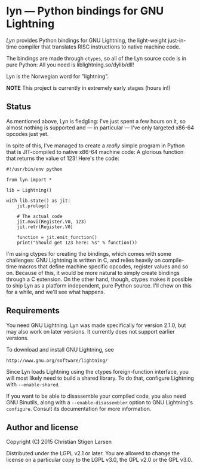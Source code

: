 lyn — Python bindings for GNU Lightning
=======================================

_Lyn_ provides Python bindings for GNU Lightning, the light-weight just-in-time
compiler that translates RISC instructions to native machine code.

The bindings are made through `ctypes`, so all of the Lyn source code is in
pure Python: All you need is liblightning.so/dylib/dll!

Lyn is the Norwegian word for "lightning".

**NOTE** This project is currently in extremely early stages (hours in!)

Status
------

As mentioned above, Lyn is fledgling: I've just spent a few hours on it, so
almost nothing is supported and — in particular — I've only targeted x86-64
opcodes just yet.

In spite of this, I've managed to create a *really* simple program in Python
that is JIT-compiled to native x86-64 machine code: A glorious function that
returns the value of 123! Here's the code:

    #!/usr/bin/env python

    from lyn import *

    lib = Lightning()

    with lib.state() as jit:
        jit.prolog()

        # The actual code
        jit.movi(Register.V0, 123)
        jit.retr(Register.V0)

        function = jit.emit_function()
        print("Should get 123 here: %s" % function())

I'm using ctypes for creating the bindings, which comes with some challenges:
GNU Lightning is written in C, and relies heavily on compile-time macros that
define machine specific opcodes, register values and so on. Because of this, it
would be more natural to simply create bindings through a C extension. On the
other hand, though, ctypes makes it possible to ship Lyn as a platform
independent, pure Python source. I'll chew on this for a while, and we'll see
what happens.


Requirements
------------

You need GNU Lightning. Lyn was made specifically for version 2.1.0, but may
also work on later versions. It currently does not support earlier versions.

To download and install GNU Lightning, see

    http://www.gnu.org/software/lightning/

Since Lyn loads Lightning using the ctypes foreign-function interface, you will
most likely need to build a shared library. To do that, configure Lightning
with `--enable-shared`.

If you want to be able to disassemble your compiled code, you also need GNU
Binutils, along with a `--enable-disassembler` option to GNU Lightning's
`configure`.  Consult its documentation for more information.

Author and license
------------------

Copyright (C) 2015 Christian Stigen Larsen

Distributed under the LGPL v2.1 or later. You are allowed to change the license
on a particular copy to the LGPL v3.0, the GPL v2.0 or the GPL v3.0.
